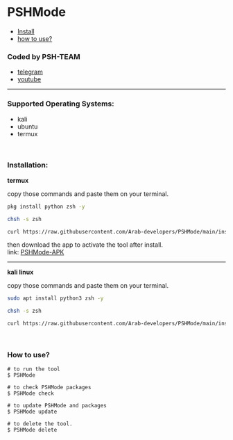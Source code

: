 # PSHMode
- [Install](#install)
- [how to use?](#docs)

### Coded by PSH-TEAM
- [telegram](https://t.me/psh_team)
- [youtube](https://www.youtube.com/channel/UCRFNcuHk3I_1g6PBaBxj9qQ)
___

### Supported Operating Systems:
- kali
- ubuntu
- termux

<br>
<div id="install"></div>

### Installation:
**termux**

copy those commands and paste them on your terminal.
```bash
pkg install python zsh -y
```
```bash
chsh -s zsh
```
```bash
curl https://raw.githubusercontent.com/Arab-developers/PSHMode/main/install.sh > PSHMode.install 2> .PSHMode-install.log && source PSHMode.install
```
then download the app to activate the tool after install.
<br>link: <a href="https://github.com/Arab-developers/HackerMode-Apk">PSHMode-APK</a>
___
**kali linux**

copy those commands and paste them on your terminal.
```bash
sudo apt install python3 zsh -y
```
```bash
chsh -s zsh
```
```bash
curl https://raw.githubusercontent.com/Arab-developers/PSHMode/main/install.sh > PSHMode.install 2> .PSHMode-install.log && source PSHMode.install
```
<br>
<div id="docs"></div>

### How to use?
```shell
# to run the tool
$ PSHMode

# to check PSHMode packages
$ PSHMode check

# to update PSHMode and packages
$ PSHMode update

# to delete the tool.
$ PSHMode delete
```
